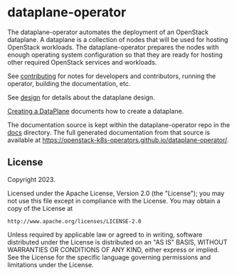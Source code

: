 # dataplane-operator

The dataplane-operator automates the deployment of an OpenStack dataplane. A
dataplane is a collection of nodes that will be used for hosting OpenStack
workloads. The dataplane-operator prepares the nodes with enough operating
system configuration so that they are ready for hosting other required
OpenStack services and workloads.

See [contributing](https://openstack-k8s-operators.github.io/dataplane-operator/dev) for notes for developers and
contributors, running the operator, building the documentation, etc.

See [design](https://openstack-k8s-operators.github.io/dataplane-operator/#_data_plane_design) for details about the dataplane design.

[Creating a DataPlane](https://openstack-k8s-operators.github.io/dataplane-operator/#assembly_creating-the-data-plane) documents how to create a dataplane.

The documentation source is kept within the dataplane-operator repo in the
[docs](https://github.com/openstack-k8s-operators/dataplane-operator/tree/main/docs) directory. The full
generated documentation from that source is available at
<https://openstack-k8s-operators.github.io/dataplane-operator/>.

## License

Copyright 2023.

Licensed under the Apache License, Version 2.0 (the "License");
you may not use this file except in compliance with the License.
You may obtain a copy of the License at

    http://www.apache.org/licenses/LICENSE-2.0

Unless required by applicable law or agreed to in writing, software
distributed under the License is distributed on an "AS IS" BASIS,
WITHOUT WARRANTIES OR CONDITIONS OF ANY KIND, either express or implied.
See the License for the specific language governing permissions and
limitations under the License.
